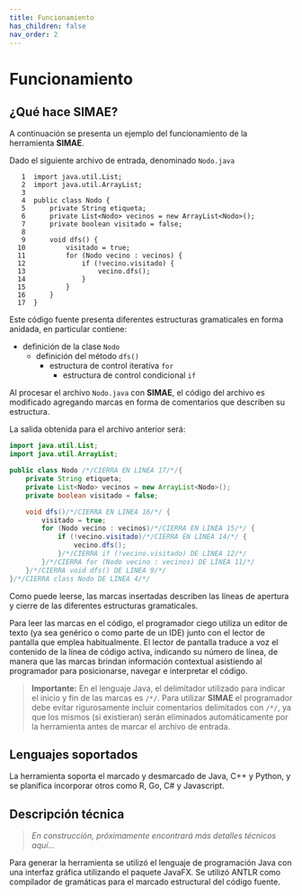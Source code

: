 ```yaml
---
title: Funcionamiento
has_children: false
nav_order: 2
---
```

# Funcionamiento

## ¿Qué hace SIMAE?

A continuación se presenta un ejemplo del funcionamiento de la herramienta **SIMAE**. 

Dado el siguiente archivo de entrada, denominado `Nodo.java`

```text
   1  import java.util.List;
   2  import java.util.ArrayList;
   3  
   4  public class Nodo {
   5      private String etiqueta;
   6      private List<Nodo> vecinos = new ArrayList<Nodo>();
   7      private boolean visitado = false;
   8  
   9      void dfs() {
  10          visitado = true;
  11          for (Nodo vecino : vecinos) {
  12              if (!vecino.visitado) {
  13                  vecino.dfs();
  14              }
  15          }
  16      }
  17  }
```

Este código fuente presenta diferentes estructuras gramaticales en forma anidada, en particular contiene: 
- definición de la clase `Nodo`
  * definición del método `dfs()`
    - estructura de control iterativa `for`
      * estructura de control condicional `if`

Al procesar el archivo `Nodo.java` con **SIMAE**, el código del archivo es modificado agregando marcas en forma de comentarios que describen su estructura.

La salida obtenida para el archivo anterior será:

```java
import java.util.List;
import java.util.ArrayList;

public class Nodo /*/CIERRA EN LINEA 17/*/{
    private String etiqueta;
    private List<Nodo> vecinos = new ArrayList<Nodo>();
    private boolean visitado = false;

    void dfs()/*/CIERRA EN LINEA 16/*/ {
        visitado = true;
        for (Nodo vecino : vecinos)/*/CIERRA EN LINEA 15/*/ {
            if (!vecino.visitado)/*/CIERRA EN LINEA 14/*/ {
                vecino.dfs();
            }/*/CIERRA if (!vecino.visitado) DE LINEA 12/*/
        }/*/CIERRA for (Nodo vecino : vecinos) DE LINEA 11/*/
    }/*/CIERRA void dfs() DE LINEA 9/*/
}/*/CIERRA class Nodo DE LINEA 4/*/
```

Como puede leerse, las marcas insertadas describen las líneas de apertura y cierre de las diferentes estructuras gramaticales.

Para leer las marcas en el código, el programador ciego utiliza un editor de texto (ya sea genérico o como parte de un IDE) junto con el lector de pantalla que emplea habitualmente. El lector de pantalla traduce a voz el contenido de la línea de código activa, indicando su número de línea, de manera que las marcas brindan información contextual asistiendo al programador para posicionarse, navegar e interpretar el código. 

> **Importante:** En el lenguaje Java, el delimitador utilizado para indicar el inicio y fin de las marcas es `/*/`. Para utilizar **SIMAE** el programador debe evitar rigurosamente incluir comentarios delimitados con `/*/`, ya que los mismos (si existieran) serán eliminados automáticamente por la herramienta antes de marcar el archivo de entrada. 

## Lenguajes soportados

La herramienta soporta el marcado y desmarcado de Java, C++ y Python, y se planifica incorporar otros como R, Go, C# y Javascript.

## Descripción técnica

> _En construcción, próximamente encontrará más detalles técnicos aquí..._

Para generar la herramienta se utilizó el lenguaje de programación Java con una interfaz gráfica utilizando el paquete JavaFX. Se utilizó ANTLR como compilador de gramáticas para el marcado estructural del código fuente.
